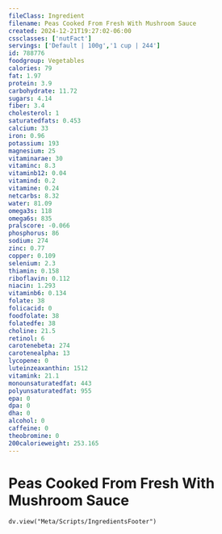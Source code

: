 ```yaml
---
fileClass: Ingredient
filename: Peas Cooked From Fresh With Mushroom Sauce
created: 2024-12-21T19:27:02-06:00
cssclasses: ['nutFact']
servings: ['Default | 100g','1 cup | 244']
id: 788776
foodgroup: Vegetables
calories: 79
fat: 1.97
protein: 3.9
carbohydrate: 11.72
sugars: 4.14
fiber: 3.4
cholesterol: 1
saturatedfats: 0.453
calcium: 33
iron: 0.96
potassium: 193
magnesium: 25
vitaminarae: 30
vitaminc: 8.3
vitaminb12: 0.04
vitamind: 0.2
vitamine: 0.24
netcarbs: 8.32
water: 81.09
omega3s: 118
omega6s: 835
pralscore: -0.066
phosphorus: 86
sodium: 274
zinc: 0.77
copper: 0.109
selenium: 2.3
thiamin: 0.158
riboflavin: 0.112
niacin: 1.293
vitaminb6: 0.134
folate: 38
folicacid: 0
foodfolate: 38
folatedfe: 38
choline: 21.5
retinol: 6
carotenebeta: 274
carotenealpha: 13
lycopene: 0
luteinzeaxanthin: 1512
vitamink: 21.1
monounsaturatedfat: 443
polyunsaturatedfat: 955
epa: 0
dpa: 0
dha: 0
alcohol: 0
caffeine: 0
theobromine: 0
200calorieweight: 253.165
---
```


# Peas Cooked From Fresh With Mushroom Sauce

```dataviewjs
dv.view("Meta/Scripts/IngredientsFooter")
```